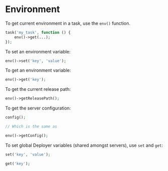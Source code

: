 # Environment

To get current environment in a task, use the `env()` function.

~~~ php
task('my_task', function () {
    env()->get(...);
});
~~~

To set an environment variable:

~~~ php
env()->set('key', 'value');
~~~

To get an environment variable:

~~~ php
env()->get('key');
~~~

To get the current release path:

~~~ php
env()->getReleasePath();
~~~

To get the server configuration:

~~~ php
config();

// Which is the same as

env()->getConfig();
~~~

To set global Deployer variables (shared amongst servers), use `set` and `get`:

~~~ php
set('key', 'value');

get('key');
~~~
